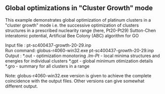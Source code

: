 Global optimizations in "Cluster Growth"  mode
----------------------------------------------
This example demonstrates global optimization of platinum clusters in a "cluster growth" mode 
i.e. the successive optimization of clusters structures in a prescribed nuclearity range (here, Pt20-Pt29)
Sutton-Chen interatomic potential, Artificial Bee Colony (ABC) algorithm for GO

Input file :  pt-sc400437-growth-20-29.inp  
Run command:  globus-r4060-win32.exe pt-sc400437-growth-20-29.inp  
Output     : *.out      - optimization monotoring
             *.lm-Pt*   - local minima structures and energies for individual clusters
             *.gpt      - global minimum otimization details
             *.gro      - summary for all clusters in a range


Note: globus-r4060-win32.exe version is given to achieve the complete coincidence with the output files. 
      Other versions can give somewhat different output.
